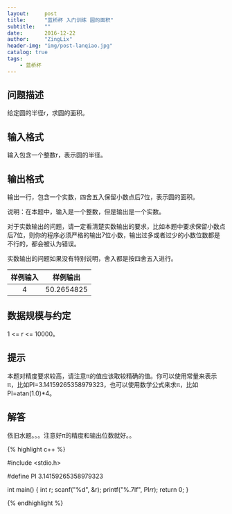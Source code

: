 ```yaml
---
layout:     post
title:      "蓝桥杯 入门训练 圆的面积"
subtitle:   ""
date:       2016-12-22
author:     "ZingLix"
header-img: "img/post-lanqiao.jpg"
catalog: true
tags:
    - 蓝桥杯
---
```


## 问题描述
给定圆的半径r，求圆的面积。

## 输入格式
输入包含一个整数r，表示圆的半径。

## 输出格式
输出一行，包含一个实数，四舍五入保留小数点后7位，表示圆的面积。

说明：在本题中，输入是一个整数，但是输出是一个实数。

对于实数输出的问题，请一定看清楚实数输出的要求，比如本题中要求保留小数点后7位，则你的程序必须严格的输出7位小数，输出过多或者过少的小数位数都是不行的，都会被认为错误。

实数输出的问题如果没有特别说明，舍入都是按四舍五入进行。

| 样例输入        | 样例输出           | 
|:-------------:|:-------------:| 
| 4    | 50.2654825 | 

## 数据规模与约定
1 <= r <= 10000。

## 提示
本题对精度要求较高，请注意π的值应该取较精确的值。你可以使用常量来表示π，比如PI=3.14159265358979323，也可以使用数学公式来求π，比如PI=atan(1.0)*4。

## 解答

依旧水题。。。注意好π的精度和输出位数就好。。

{% highlight c++ %}

#include <stdio.h>

#define PI 3.14159265358979323


int main() {
	int r;
	scanf("%d", &r);
	printf("%.7lf", PI*r*r);
	return 0;
}

{% endhighlight %}